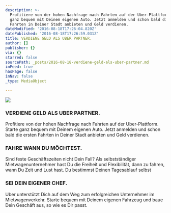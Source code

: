 ```yaml
---
description: >-
  Profitiere von der hohen Nachfrage nach Fahrten auf der Uber-Plattform. Starte
  ganz bequem mit Deinem eigenen Auto. Jetzt anmelden und schon bald die ersten
  Fahrten in Deiner Stadt anbieten und Geld verdienen.
dateModified: '2016-08-18T17:26:04.820Z'
datePublished: '2016-08-18T17:26:59.031Z'
title: VERDIENE GELD ALS UBER PARTNER.
author: []
publisher: {}
via: {}
starred: false
sourcePath: _posts/2016-08-18-verdiene-geld-als-uber-partner.md
inFeed: true
hasPage: false
inNav: false
_type: MediaObject

---
```

![](https://the-grid-user-content.s3-us-west-2.amazonaws.com/006c535c-c6d8-4d8e-a5e1-ada75651d248.jpg)

### VERDIENE GELD ALS UBER PARTNER.

Profitiere von der hohen Nachfrage nach Fahrten auf der Uber-Plattform. Starte ganz bequem mit Deinem eigenen Auto. Jetzt anmelden und schon bald die ersten Fahrten in Deiner Stadt anbieten und Geld verdienen.

### FAHRE WANN DU MÖCHTEST.

Sind feste Geschäftszeiten nicht Dein Fall? Als selbstständiger Mietwagenunternehmer hast Du die Freiheit und Flexibilität, dann zu fahren, wann Du Zeit und Lust hast. Du bestimmst Deinen Tagesablauf selbst

### SEI DEIN EIGENER CHEF.

Uber unterstützt Dich auf dem Weg zum erfolgreichen Unternehmer im Mietwagenverkehr. Starte bequem mit Deinem eigenen Fahrzeug und baue Dein Geschäft aus, so wie es Dir passt.